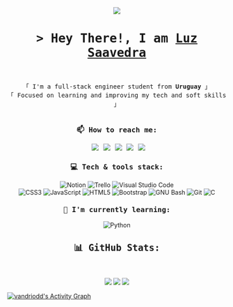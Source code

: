 <!-- Presentation -->
<div align="center">

<img align="center" src="https://orhun.dev/img/crow.png" />

</div>
  
<h1 align="center">
<samp>&gt; Hey There!, I am
<b><a target="_blank" href="https://github.com/vandriodd">Luz Saavedra</a></b>
</samp>
</h1>

<br>

<p align="center">
<samp>
「 I'm a full-stack engineer student from <b>Uruguay</b> 」
<br>
「 Focused on learning and improving my tech and soft skills</b> 」
<br>
<br>
</samp>
</p>

<!-- Social media -->
<h3 align="center"> <samp> 📫 How to reach me: </samp> </h3>

<div align="center">

&ensp;[<img src="https://img.shields.io/badge/Gmail-D14836?style=for-the-badge&logo=gmail&logoColor=white" />](mailto:luzsaavedradri03@gmail.com)
&ensp;[<img src="https://img.shields.io/badge/linkedin-%230077B5.svg?style=for-the-badge&logo=linkedin&logoColor=white" />](https://www.linkedin.com/in/ludasaadi/)
&ensp;[<img src="https://img.shields.io/badge/Instagram-%23E4405F.svg?style=for-the-badge&logo=Instagram&logoColor=white" />](https://www.instagram.com/vandri_odd/)
&ensp;[<img src="https://img.shields.io/badge/github-%23121011.svg?style=for-the-badge&logo=github&logoColor=white">](https://github.com/vandriodd)
&ensp;[<img src="https://img.shields.io/badge/Slack-7D4698.svg?style=for-the-badge&logo=Slack&logoColor=white">](https://holberton-school-org.slack.com/messages/luz.saavedra-_6335)

</div>

<!-- Skills -->
<h3 align="center"> <samp> 💻 Tech & tools stack: </samp> </h3>

<div align="center">

![Notion](https://img.shields.io/badge/Notion-%23000000.svg?style=for-the-badge&logo=notion&logoColor=white)
![Trello](https://img.shields.io/badge/Trello-%23026AA7.svg?style=for-the-badge&logo=Trello&logoColor=white)
![Visual Studio Code](https://img.shields.io/badge/Visual%20Studio%20Code-0078d7.svg?style=for-the-badge&logo=visual-studio-code&logoColor=white)
<br />
![CSS3](https://img.shields.io/badge/css3-%231572B6.svg?style=for-the-badge&logo=css3&logoColor=white)
![JavaScript](https://img.shields.io/badge/javascript-%23323330.svg?style=for-the-badge&logo=javascript&logoColor=white)
![HTML5](https://img.shields.io/badge/html5-%23E34F26.svg?style=for-the-badge&logo=html5&logoColor=white)
![Bootstrap](https://img.shields.io/badge/bootstrap-%23563D7C.svg?style=for-the-badge&logo=bootstrap&logoColor=white)
![GNU Bash](https://img.shields.io/badge/GNU%20Bash-4EAA25?style=for-the-badge&logo=GNU%20Bash&logoColor=white)
![Git](https://img.shields.io/badge/git-%23F05033.svg?style=for-the-badge&logo=git&logoColor=white)
![C](https://img.shields.io/badge/c-%2300599C.svg?style=for-the-badge&logo=c&logoColor=white)

</div>

<h3 align="center"> <samp> 🌱 I'm currently learning: </samp> </h3>

<div align="center">

![Python](https://img.shields.io/badge/python-3670A0?style=for-the-badge&logo=python&logoColor=white)

</div>

<!-- Stats -->
<h2 align="center"> <samp> 📊 GitHub Stats: </samp> </h2>
<br />
<p align="center">
<img src="https://github-readme-stats.vercel.app/api?username=vandriodd&&show_icons=true&count_private=true&theme=noctis_minimus&hide_border=true&hide=issues,contribs&bg_color=00000000" />
<img src="https://github-readme-stats.vercel.app/api/top-langs/?username=vandriodd&theme=noctis_minimus&hide_border=true&bg_color=00000000&include_all_commits=false&count_private=false&layout=compact" />
<img src="https://github-readme-streak-stats.herokuapp.com/?user=vandriodd&theme=noctis_minimus&hide_border=true&background=00000000" />
</p>

<a href="https://github.com/vandriodd/github-readme-activity-graph">

<img alt="vandriodd's Activity Graph" src="https://github-readme-activity-graph.vercel.app/graph/?username=vandriodd&bg_color=00000000&color=B39C7E&line=72B7C0&point=bac2c8&hide_border=true" />

</a>
